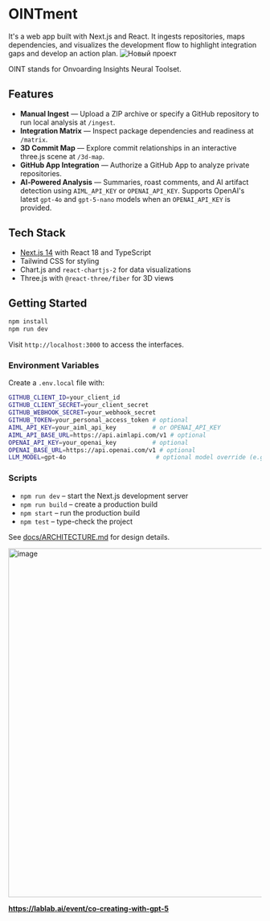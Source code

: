 # OINTment

It's a web app built with Next.js and React. 
It ingests repositories, maps dependencies, and visualizes the development flow to highlight integration gaps and develop an action plan.
![Новый проект](https://github.com/user-attachments/assets/fe9c377e-af8e-4306-93b4-d35807dc048b)

OINT stands for Onvoarding Insights Neural Toolset. 

## Features

- **Manual Ingest** &mdash; Upload a ZIP archive or specify a GitHub repository to run local analysis at `/ingest`.
- **Integration Matrix** &mdash; Inspect package dependencies and readiness at `/matrix`.
- **3D Commit Map** &mdash; Explore commit relationships in an interactive three.js scene at `/3d-map`.
- **GitHub App Integration** &mdash; Authorize a GitHub App to analyze private repositories.
- **AI‑Powered Analysis** &mdash; Summaries, roast comments, and AI artifact detection using `AIML_API_KEY` or `OPENAI_API_KEY`. Supports OpenAI's latest `gpt-4o` and `gpt-5-nano` models when an `OPENAI_API_KEY` is provided.

## Tech Stack

- [Next.js 14](https://nextjs.org) with React 18 and TypeScript
- Tailwind CSS for styling
- Chart.js and `react-chartjs-2` for data visualizations
- Three.js with `@react-three/fiber` for 3D views

## Getting Started

```bash
npm install
npm run dev
```

Visit `http://localhost:3000` to access the interfaces.

### Environment Variables

Create a `.env.local` file with:

```bash
GITHUB_CLIENT_ID=your_client_id
GITHUB_CLIENT_SECRET=your_client_secret
GITHUB_WEBHOOK_SECRET=your_webhook_secret
GITHUB_TOKEN=your_personal_access_token # optional
AIML_API_KEY=your_aiml_api_key          # or OPENAI_API_KEY
AIML_API_BASE_URL=https://api.aimlapi.com/v1 # optional
OPENAI_API_KEY=your_openai_key          # optional
OPENAI_BASE_URL=https://api.openai.com/v1 # optional
LLM_MODEL=gpt-4o                         # optional model override (e.g., gpt-5-nano)
```

### Scripts

- `npm run dev` &ndash; start the Next.js development server
- `npm run build` &ndash; create a production build
- `npm start` &ndash; run the production build
- `npm test` &ndash; type-check the project

See [docs/ARCHITECTURE.md](docs/ARCHITECTURE.md) for design details.

<img width="1347" height="694" alt="image" src="https://github.com/user-attachments/assets/155783f0-183c-494f-9eb8-ab07c4634547" />


**https://lablab.ai/event/co-creating-with-gpt-5**
